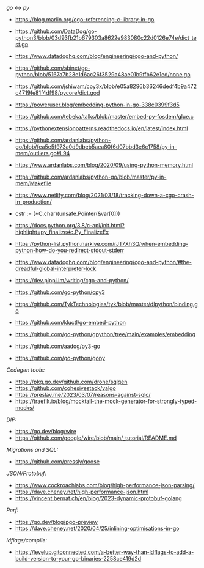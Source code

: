 *go <-> py*
- https://blog.marlin.org/cgo-referencing-c-library-in-go
- https://github.com/DataDog/go-python3/blob/03d93fb21b679303a8622e983080c22d0126e74e/dict_test.go
- https://www.datadoghq.com/blog/engineering/cgo-and-python/
- https://github.com/sbinet/go-python/blob/5167a7b23e1d6ac26f3529a48ae01b9ffb62e1ed/none.go
- https://github.com/jshiwam/cpy3x/blob/e05a8296b36246dedf4b9a472c4719fe81f4df98/pycore/dict.god
- https://poweruser.blog/embedding-python-in-go-338c0399f3d5
- https://github.com/tebeka/talks/blob/master/embed-py-fosdem/glue.c
- https://pythonextensionpatterns.readthedocs.io/en/latest/index.html
- https://github.com/ardanlabs/python-go/blob/fea5e5f973a0d9dbeb5aea80f6d07bbd3e6c1758/py-in-mem/outliers.go#L94
- https://www.ardanlabs.com/blog/2020/09/using-python-memory.html
- https://github.com/ardanlabs/python-go/blob/master/py-in-mem/Makefile
- https://www.netlify.com/blog/2021/03/18/tracking-down-a-cgo-crash-in-production/
- cstr := (*C.char)(unsafe.Pointer(&var[0]))
- https://docs.python.org/3.8/c-api/init.html?highlight=py_finalize#c.Py_FinalizeEx
- https://python-list.python.narkive.com/rJT7Xh3Q/when-embedding-python-how-do-you-redirect-stdout-stderr
- https://www.datadoghq.com/blog/engineering/cgo-and-python/#the-dreadful-global-interpreter-lock
- https://dev.pippi.im/writing/cgo-and-python/

- https://github.com/go-python/cpy3
- https://github.com/TykTechnologies/tyk/blob/master/dlpython/binding.go
- https://github.com/kluctl/go-embed-python
- https://github.com/go-python/gpython/tree/main/examples/embedding
- https://github.com/aadog/py3-go
- https://github.com/go-python/gopy

*Codegen tools:*
- https://pkg.go.dev/github.com/drone/sqlgen
- https://github.com/cohesivestack/valgo
- https://preslav.me/2023/03/07/reasons-against-sqlc/
- https://traefik.io/blog/mocktail-the-mock-generator-for-strongly-typed-mocks/

*DIP:*
- https://go.dev/blog/wire
- https://github.com/google/wire/blob/main/_tutorial/README.md

*Migrations and SQL:*
- https://github.com/pressly/goose

*JSON/Protobuf:*
- https://www.cockroachlabs.com/blog/high-performance-json-parsing/
- https://dave.cheney.net/high-performance-json.html
- https://vincent.bernat.ch/en/blog/2023-dynamic-protobuf-golang

*Perf:*
- https://go.dev/blog/pgo-preview
- https://dave.cheney.net/2020/04/25/inlining-optimisations-in-go

*ldflags/compile:*
- https://levelup.gitconnected.com/a-better-way-than-ldflags-to-add-a-build-version-to-your-go-binaries-2258ce419d2d
